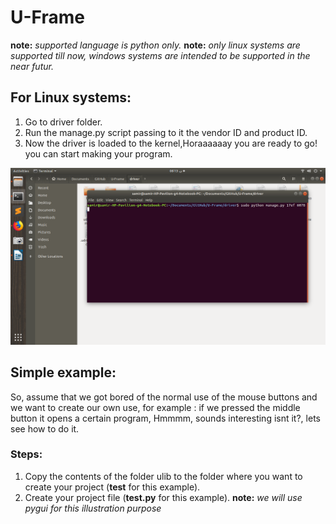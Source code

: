 # U-Frame
**note:** *supported language is python only.*
**note:** *only linux systems are supported till now, windows systems are intended to be supported in the near futur.*
## For Linux systems:
1. Go to driver folder.
1. Run the manage.py script passing to it the vendor ID and product ID.
1. Now the driver is loaded to the kernel,Horaaaaaay you are ready to go! you can start making your program.

![](https://github.com/samirian/U-Frame/blob/master/Software-Documents/images/how%20to%20use%20manage%20script.png)

## Simple example:
So, assume that we got bored of the normal use of the mouse buttons and we want to create our own use, for example : if we pressed the middle button it opens a certain program, Hmmmm, sounds interesting isnt it?, lets see how to do it.
### Steps:
1. Copy the contents of the folder ulib to the folder where you want to create your project (**test** for this example).
1. Create your project file (**test.py** for this example).
**note:** *we will use pygui for this illustration purpose*
